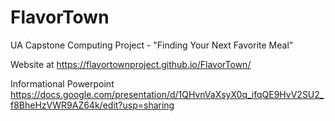 # FlavorTown
UA Capstone Computing Project - "Finding Your Next Favorite Meal"

Website at https://flavortownproject.github.io/FlavorTown/

Informational Powerpoint https://docs.google.com/presentation/d/1QHvnVaXsyX0q_ifqQE9HvV2SU2_f8BheHzVWR9AZ64k/edit?usp=sharing
